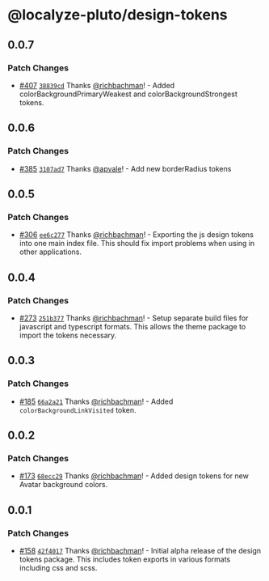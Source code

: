 # @localyze-pluto/design-tokens

## 0.0.7

### Patch Changes

- [#407](https://github.com/Localitos/pluto/pull/407) [`38839cd`](https://github.com/Localitos/pluto/commit/38839cdedf90e22be5bae06ab758a98b0113500d) Thanks [@richbachman](https://github.com/richbachman)! - Added colorBackgroundPrimaryWeakest and colorBackgroundStrongest tokens.

## 0.0.6

### Patch Changes

- [#385](https://github.com/Localitos/pluto/pull/385) [`3107ad7`](https://github.com/Localitos/pluto/commit/3107ad7a781f6f655cead1fc2ab73efdbc6d4b29) Thanks [@apvale](https://github.com/apvale)! - Add new borderRadius tokens

## 0.0.5

### Patch Changes

- [#306](https://github.com/Localitos/pluto/pull/306) [`ee6c277`](https://github.com/Localitos/pluto/commit/ee6c277008667cb97a981d98c5e7bb360b48d390) Thanks [@richbachman](https://github.com/richbachman)! - Exporting the js design tokens into one main index file. This should fix import problems when using in other applications.

## 0.0.4

### Patch Changes

- [#273](https://github.com/Localitos/pluto/pull/273) [`251b377`](https://github.com/Localitos/pluto/commit/251b377388ce3b812a3f4ced433afff0fa1f0d17) Thanks [@richbachman](https://github.com/richbachman)! - Setup separate build files for javascript and typescript formats. This allows the theme package to import the tokens necessary.

## 0.0.3

### Patch Changes

- [#185](https://github.com/Localitos/pluto/pull/185) [`66a2a21`](https://github.com/Localitos/pluto/commit/66a2a213b0b108d5ebd07f7d98d04e06ad5d0942) Thanks [@richbachman](https://github.com/richbachman)! - Added `colorBackgroundLinkVisited` token.

## 0.0.2

### Patch Changes

- [#173](https://github.com/Localitos/pluto/pull/173) [`68ecc29`](https://github.com/Localitos/pluto/commit/68ecc294a9f51371ec7d148fa65643f400d837a0) Thanks [@richbachman](https://github.com/richbachman)! - Added design tokens for new Avatar background colors.

## 0.0.1

### Patch Changes

- [#158](https://github.com/Localitos/pluto/pull/158) [`42f4017`](https://github.com/Localitos/pluto/commit/42f40171fb5de7eb3750cee68cf930c3504cfe8e) Thanks [@richbachman](https://github.com/richbachman)! - Initial alpha release of the design tokens package. This includes token exports in various formats including css and scss.
